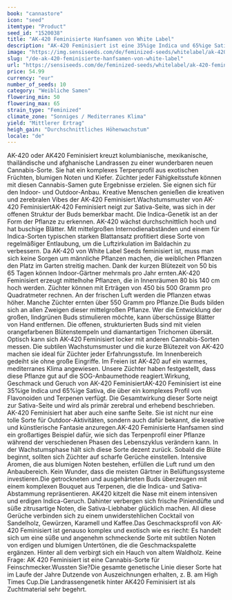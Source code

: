 ```yaml
---
book: "cannastore"
icon: "seed"
itemtype: "Product"
seed_id: "1520038"
title: "AK-420 Feminisierte Hanfsamen von White Label"
description: "AK-420 Feminisiert ist eine 35%ige Indica und 65%ige Sativa-Sorte. Sie hat eine kurze Blütezeit von 50–65 Tagen und eine luftige Knospenstruktur."
image: "https://img.sensiseeds.com/de/feminized-seeds/whitelabel/ak-420-feminisiert-image.png"
slug: "/de-ak-420-feminisierte-hanfsamen-von-white-label"
url: "https://sensiseeds.com/de/feminized-seeds/whitelabel/ak-420-feminisiert?a_aid=cannastore"
price: 54.99
currency: "eur"
number_of_seeds: 10
category: "Weibliche Samen"
flowering_min: 50
flowering_max: 65
strain_type: "Feminized"
climate_zone: "Sonniges / Mediterranes Klima"
yield: "Mittlerer Ertrag"
heigh_gain: "Durchschnittliches Höhenwachstum"
locale: "de"
---
```

AK-420 oder AK420 Feminisiert kreuzt kolumbianische, mexikanische, thailändische und afghanische Landrassen zu einer wunderbaren neuen Cannabis-Sorte. Sie hat ein komplexes Terpenprofil aus exotischen Früchten, blumigen Noten und Kiefer. Züchter jeder Fähigkeitsstufe können mit diesen Cannabis-Samen gute Ergebnisse erzielen. Sie eignen sich für den Indoor- und Outdoor-Anbau. Kreative Menschen genießen die kreativen und zerebralen Vibes der AK-420 Feminisiert.Wachstumsmuster von AK-420 FeminisiertAK-420 Feminisiert neigt zur Sativa-Seite, was sich in der offenen Struktur der Buds bemerkbar macht. Die Indica-Genetik ist an der Form der Pflanze zu erkennen. AK-420 wächst durchschnittlich hoch und hat buschige Blätter. Mit mittelgroßen Internodienabständen und einem für Indica-Sorten typischen starken Blattansatz profitiert diese Sorte von regelmäßiger Entlaubung, um die Luftzirkulation im Baldachin zu verbessern. Da AK-420 von White Label Seeds feminisiert ist, muss man sich keine Sorgen um männliche Pflanzen machen, die weiblichen Pflanzen den Platz im Garten streitig machen. Dank der kurzen Blütezeit von 50 bis 65 Tagen können Indoor-Gärtner mehrmals pro Jahr ernten.AK-420 Feminisiert erzeugt mittelhohe Pflanzen, die in Innenräumen 80 bis 140 cm hoch werden. Züchter können mit Erträgen von 450 bis 500 Gramm pro Quadratmeter rechnen. An der frischen Luft werden die Pflanzen etwas höher. Manche Züchter ernten über 550 Gramm pro Pflanze.Die Buds bilden sich an allen Zweigen dieser mittelgroßen Pflanze. Wer die Entwicklung der großen, lindgrünen Buds stimulieren möchte, kann überschüssige Blätter von Hand entfernen. Die offenen, strukturierten Buds sind mit vielen orangefarbenen Blütenstempeln und diamantartigen Trichomen übersät. Optisch kann sich AK-420 Feminisiert locker mit anderen Cannabis-Sorten messen. Die subtilen Wachstumsmuster und die kurze Blütezeit von AK-420 machen sie ideal für Züchter jeder Erfahrungsstufe. Im Innenbereich gedeiht sie ohne große Eingriffe. Im Freien ist AK-420 auf ein warmes, mediterranes Klima angewiesen. Unsere Züchter haben festgestellt, dass diese Pflanze gut auf die SOG-Anbaumethode reagiert.Wirkung, Geschmack und Geruch von AK-420 FeminisiertAK-420 Feminisiert ist eine 35%ige Indica und 65%ige Sativa, die über ein komplexes Profil von Flavonoiden und Terpenen verfügt. Die Gesamtwirkung dieser Sorte neigt zur Sativa-Seite und wird als primär zerebral und erhebend beschrieben. AK-420 Feminisiert hat aber auch eine sanfte Seite. Sie ist nicht nur eine tolle Sorte für Outdoor-Aktivitäten, sondern auch dafür bekannt, die kreative und künstlerische Fantasie anzuregen.AK-420 Feminisierte Hanfsamen sind ein großartiges Beispiel dafür, wie sich das Terpenprofil einer Pflanze während der verschiedenen Phasen des Lebenszyklus verändern kann. In der Wachstumsphase hält sich diese Sorte dezent zurück. Sobald die Blüte beginnt, sollten sich Züchter auf scharfe Gerüche einstellen. Intensive Aromen, die aus blumigen Noten bestehen, erfüllen die Luft rund um den Anbaubereich. Kein Wunder, dass die meisten Gärtner in Belüftungssysteme investieren.Die getrockneten und ausgehärteten Buds überzeugen mit einem komplexen Bouquet aus Terpenen, die die Indica- und Sativa-Abstammung repräsentieren. AK420 kitzelt die Nase mit einem intensiven und erdigen Indica-Geruch. Dahinter verbergen sich frische Piniendüfte und süße zitrusartige Noten, die Sativa-Liebhaber glücklich machen. All diese Gerüche verbinden sich zu einem unwiderstehlichen Cocktail von Sandelholz, Gewürzen, Karamell und Kaffee.Das Geschmacksprofil von AK-420 Feminisiert ist genauso komplex und exotisch wie es riecht: Es handelt sich um eine süße und angenehm schmeckende Sorte mit subtilen Noten von erdigen und blumigen Untertönen, die die Geschmackspalette ergänzen. Hinter all dem verbirgt sich ein Hauch von altem Waldholz. Keine Frage: AK 420 Feminisiert ist eine Cannabis-Sorte für Feinschmecker.Wussten Sie?Die gesamte genetische Linie dieser Sorte hat im Laufe der Jahre Dutzende von Auszeichnungen erhalten, z. B. am High Times Cup.Die Landrassengenetik hinter AK420 Feminisiert ist als Zuchtmaterial sehr begehrt.
